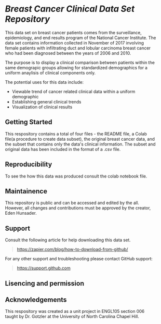 # *Breast Cancer Clinical Data Set Repository*
This data set on breast cancer patients comes from the surveillance, epidemiology, and end results program of the National Cancer Institute. The data set contains information collected in November of 2017 involving female patients with infiltrating duct and lobular carcinoma breast cancer who had been diagnosed between the years of 2006 and 2010. 

The purpose is to display a clinical comparison between patients within the same demograpic groups allowing for standardized demographics for a uniform anaylisis of clinical components only.  

The potential uses for this data include:

- Viewable trend of cancer related clinical data within a uniform demographic
- Establishing general clinical trends
- Visualization of clinical results 

## Getting Started

This respository contains a total of four files - the README file, a Colab file(a procedure to create data subset), the original breast cancer data, and the subset that contains only the data's clinical information. 
The subset and original data has been included in the format of a .csv file. 

## Reproducibility

To see the how this data was produced consult the colab notebook file. 

## Maintainence 

This repository is public and can be accessed and edited by the all. However, all changes and contributions must be approved by the creator, Eden Hunsader.

## Support
Consult the following article for help downloading this data set. 
> https://zapier.com/blog/how-to-download-from-github/

For any other support and troubleshooting please contact GitHub support:
> https://support.github.com

## Lisencing and permission 

## Acknowledgements 

This respository was created as a unit project in ENGL105 section 006 taught by Dr. Gotzler at the University of North Carolina Chapel Hill. 
